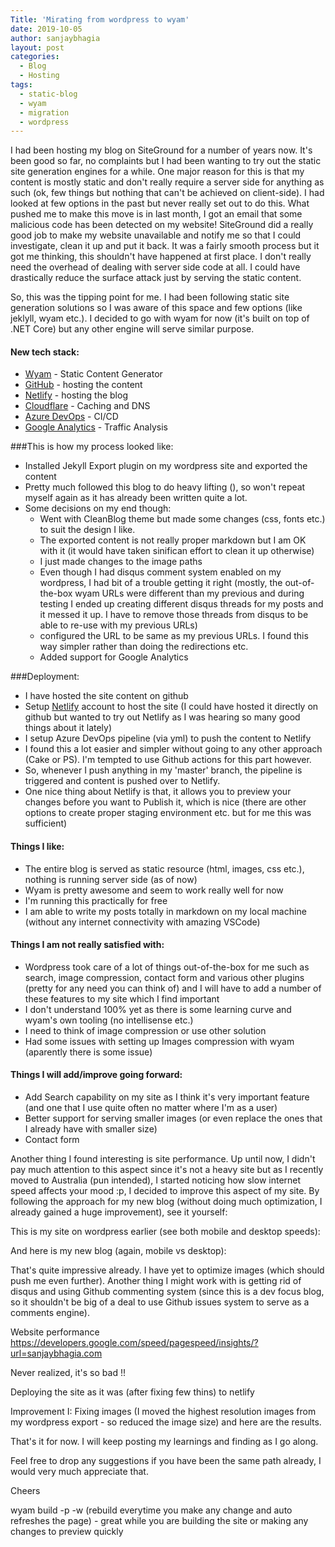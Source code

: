 ```yaml
---
Title: 'Mirating from wordpress to wyam'
date: 2019-10-05
author: sanjaybhagia
layout: post
categories:
  - Blog
  - Hosting
tags:
  - static-blog
  - wyam
  - migration
  - wordpress
---
```


I had been hosting my blog on SiteGround for a number of years now. It's been good so far, no complaints but I had been wanting to try out the static site generation engines for a while. One major reason for this is that my content is mostly static and don't really require a server side for anything as such (ok, few things but nothing that can't be achieved on client-side). I had looked at few options in the past but never really set out to do this. What pushed me to make this move is in last month, I got an email that some malicious code has been detected on my website! SiteGround did a really good job to make my website unavailable and notify me so that I could investigate, clean it up and put it back. It was a fairly smooth process but it got me thinking, this shouldn't have happened at first place. I don't really need the overhead of dealing with server side code at all. I could have drastically reduce the surface attack just by serving the static content. 

So, this was the tipping point for me. I had been following static site generation solutions so I was aware of this space and few options (like jeklyll, wyam etc.). I decided to go with wyam for now (it's built on top of .NET Core) but any other engine will serve similar purpose. 

#### New tech stack:
- [Wyam](https://wyam.io/) - Static Content Generator
- [GitHub](https://www.github.com/) - hosting the content
- [Netlify](https://www.netlify.com/) - hosting the blog
- [Cloudflare](https://www.cloudflare.com/) - Caching and DNS
- [Azure DevOps](https://dev.azure.com/) - CI/CD
- [Google Analytics](https://analytics.google.com) - Traffic Analysis


###This is how my process looked like: 
- Installed Jekyll Export plugin on my wordpress site and exported the content
- Pretty much followed this blog to do heavy lifting (), so won't repeat myself again as it has already been written quite a lot. 
- Some decisions on my end though: 
  - Went with CleanBlog theme but made some changes (css, fonts etc.) to suit the design I like.
  - The exported content is not really proper markdown but I am OK with it (it would have taken sinifican effort to clean it up otherwise)
  - I just made changes to the image paths
  - Even though I had disqus comment system enabled on my wordpress, I had bit of a trouble getting it right (mostly, the out-of-the-box wyam URLs were different than my previous and during testing I ended up creating different disqus threads for my posts and it messed it up. I have to remove those threads from disqus to be able to re-use with my previous URLs)
  - configured the URL to be same as my previous URLs. I found this way simpler rather than doing the redirections etc.
  - Added support for Google Analytics

###Deployment: 
- I have hosted the site content on github
- Setup [Netlify](https://www.netlify.com/) account to host the site (I could have hosted it directly on github but wanted to try out Netlify as I was hearing so many good things about it lately)
- I setup Azure DevOps pipeline (via yml) to push the content to Netlify
- I found this a lot easier and simpler without going to any other approach (Cake or PS). I'm tempted to use Github actions for this part however.
- So, whenever I push anything in my 'master' branch, the pipeline is triggered and content is pushed over to Netlify. 
- One nice thing about Netlify is that, it allows you to preview your changes before you want to Publish it, which is nice (there are other options to create proper staging environment etc. but for me this was sufficient)


#### Things I like:
- The entire blog is served as static resource (html, images, css etc.), nothing is running server side (as of now)
- Wyam is pretty awesome and seem to work really well for now
- I'm running this practically for free
- I am able to write my posts totally in markdown on my local machine (without any internet connectivity with amazing VSCode)

#### Things I am not really satisfied with: 
- Wordpress took care of a lot of things out-of-the-box for me such as search, image compression, contact form and various other plugins (pretty for any need you can think of) and I will have to add a number of these features to my site which I find important
- I don't understand 100% yet as there is some learning curve and wyam's own tooling (no intellisense etc.)
- I need to think of image compression or use other solution
- Had some issues with setting up Images compression with wyam (aparently there is some issue)

#### Things I will add/improve going forward: 
- Add Search capability on my site as I think it's very important feature (and one that I use quite often no matter where I'm as a user)
- Better support for serving smaller images (or even replace the ones that I already have with smaller size)
- Contact form

Another thing I found interesting is site performance. Up until now, I didn't pay much attention to this aspect since it's not a heavy site but as I recently moved to Australia (pun intended), I started noticing how slow internet speed affects your mood :p, I decided to improve this aspect of my site. By following the approach for my new blog (without doing much optimization, I already gained a huge improvement), see it yourself: 

This is my site on wordpress earlier (see both mobile and desktop speeds): 

And here is my new blog (again, mobile vs desktop):

That's quite impressive already. I have yet to optimize images (which should push me even further). Another thing I might work with is getting rid of disqus and using Github commenting system (since this is a dev focus blog, so it shouldn't be big of a deal to use Github issues system to serve as a comments engine).

  Website performance
  https://developers.google.com/speed/pagespeed/insights/?url=sanjaybhagia.com

  Never realized, it's so bad !!

  Deploying the site as it was (after fixing few thins) to netlify

  Improvement I: Fixing images (I moved the highest resolution images from my wordpress export - so reduced the image size) and here are the results. 

That's it for now. I will keep posting my learnings and finding as I go along. 

Feel free to drop any suggestions if you have been the same path already, I would very much appreciate that. 

Cheers


wyam build -p -w (rebuild everytime you make any change and auto refreshes the page) - great while you are building the site or making any changes to preview quickly
